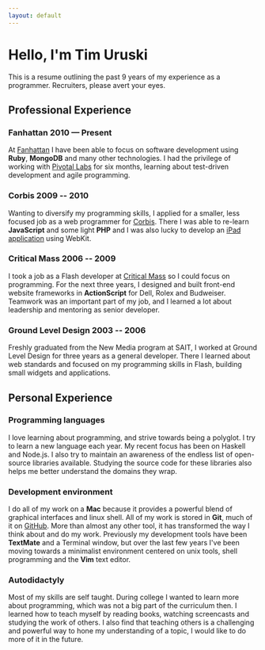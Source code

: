 ```yaml
---
layout: default
---
```

# Hello, I'm <span class="name">Tim Uruski</span>

This is a resume outlining the past 9 years of my experience as a programmer.
Recruiters, please avert your eyes.

## Professional Experience

### Fanhattan <span class="duration">2010 &mdash; Present</span>

At [Fanhattan](http://fanhattan.com) I have been able to focus on software
development using **Ruby**, **MongoDB** and many other technologies. I had the
privilege of working with [Pivotal Labs](http://pivotallabs.com) for six
months, learning about test-driven development and agile programming.

### Corbis <span class="duration">2009 -- 2010</span>

Wanting to diversify my programming skills, I applied for a smaller, less
focused job as a web programmer for [Corbis](http://www.corbisimages.com/).
There I was able to re-learn **JavaScript** and some light **PHP** and I was
also lucky to develop an [iPad
application](http://www.veer.com/ideas/activitybook/) using WebKit.

### Critical Mass <span class="duration">2006 -- 2009</span>

I took a job as a Flash developer at [Critical Mass](http://criticalmass.com)
so I could focus on programming. For the next three years, I designed and built
front-end website frameworks in **ActionScript** for Dell, Rolex and Budweiser.
Teamwork was an important part of my job, and I learned a lot about leadership
and mentoring as senior developer.

### Ground Level Design <span class="duration">2003 -- 2006</span>

Freshly graduated from the New Media program at SAIT, I worked at Ground Level
Design for three years as a general developer. There I learned about web
standards and focused on my programming skills in Flash, building small widgets
and applications.

## Personal Experience

### Programming languages

I love learning about programming, and strive towards being a polyglot. I try
to learn a new language each year. My recent focus has been on Haskell and
Node.js. I also try to maintain an awareness of the endless list of open-source
libraries available. Studying the source code for these libraries also helps me
better understand the domains they wrap.

### Development environment

I do all of my work on a **Mac** because it provides a powerful blend of
graphical interfaces and linux shell. All of my work is stored in **Git**, much
of it on [GitHub](https://github.com/timuruski). More than almost any other
tool, it has transformed the way I think about and do my work. Previously my
development tools have been **TextMate** and a Terminal window, but over the last
few years I've been moving towards a minimalist environment centered on unix
tools, shell programming and the **Vim** text editor.

### Autodidactyly

Most of my skills are self taught. During college I wanted to learn more about
programming, which was not a big part of the curriculum then. I learned how to
teach myself by reading books, watching screencasts and studying the work of
others. I also find that teaching others is a challenging and powerful way to
hone my understanding of a topic, I would like to do more of it in the future.


